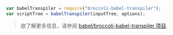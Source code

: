 ```js title="JavaScript"
var babelTranspiler = require("broccoli-babel-transpiler");
var scriptTree = babelTranspiler(inputTree, options);
```

<blockquote class="alert alert--info">
  <p>
    欲了解更多信息，请参阅 <a href="https://github.com/babel/broccoli-babel-transpiler">babel/broccoli-babel-transpiler 项目</a>.
  </p>
</blockquote>

